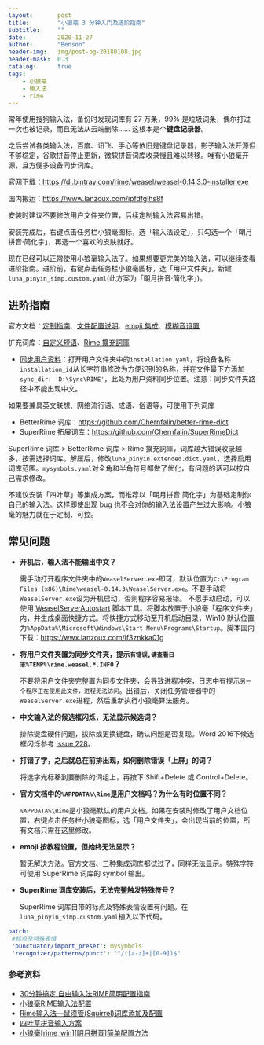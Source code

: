 ```yaml
---
layout:       post
title:        "小狼毫 3 分钟入门及进阶指南"
subtitle:     ""
date:         2020-11-27
author:       "Benson"
header-img:   img/post-bg-20180108.jpg
header-mask:  0.3
catalog:      true
tags:
    - 小狼毫
    - 输入法
	- rime
---
```


常年使用搜狗输入法，备份时发现词库有 27 万条，99% 是垃圾词条，偶尔打过一次也被记录，而且无法从云端删除…… 这根本是个**键盘记录器**。

之后尝试各类输入法，百度、讯飞、手心等依旧是键盘记录器，影子输入法开源但不够稳定，谷歌拼音停止更新，微软拼音词库收录慢且难以转移。唯有小狼毫开源，且方便多设备同步词库。

官网下载：https://dl.bintray.com/rime/weasel/weasel-0.14.3.0-installer.exe

国内搬运：https://www.lanzoux.com/ipfdfglhs8f

安装时建议不要修改用户文件夹位置，后续定制输入法容易出错。

安装完成后，右键点击任务栏小狼毫图标，选「输入法设定」，只勾选一个「朙月拼音·简化字」，再选一个喜欢的皮肤就好。

现在已经可以正常使用小狼毫输入法了。如果想要更完美的输入法，可以继续查看进阶指南。进阶前，右键点击任务栏小狼毫图标，选「用户文件夹」，新建 `luna_pinyin_simp.custom.yaml`(此方案为「朙月拼音·简化字」)。

## 进阶指南
官方文档：[定制指南](https://github.com/rime/home/wiki/CustomizationGuide)、[文件配置说明](https://github.com/rime/home/wiki/RimeWithSchemata#rime-%E4%B8%AD%E7%9A%84%E6%95%B8%E6%93%9A%E6%96%87%E4%BB%B6%E5%88%86%E4%BD%88%E5%8F%8A%E4%BD%9C%E7%94%A8)、[emoji 集成](https://github.com/rime/rime-emoji)、[模糊音设置](https://github.com/rime/home/wiki/CustomizationGuide#%E6%A8%A1%E7%B3%8A%E9%9F%B3)

扩充词库：[自定义短语](https://gist.github.com/lotem/5440677)、[Rime 擴充詞庫](https://github.com/rime-aca/dictionaries)

* [同步用户资料](https://github.com/rime/home/wiki/UserGuide#%E5%90%8C%E6%AD%A5%E7%94%A8%E6%88%B6%E8%B3%87%E6%96%99)：打开用户文件夹中的`installation.yaml`，将设备名称`installation_id`从长字符串修改为方便识别的名称，并在文件最下方添加`sync_dir: 'D:\Sync\RIME'`，此处为用户资料同步位置。注意：同步文件夹路径中不能出现中文。

如果要兼具英文联想、网络流行语、成语、俗语等，可使用下列词库
* BetterRime 词库：https://github.com/Chernfalin/better-rime-dict
* SuperRime 拓展词库：https://github.com/Chernfalin/SuperRimeDict

SuperRime 词库 > BetterRime 词库 > Rime 擴充詞庫，词库越大错误收录越多，按需选择词库。解压后，修改`luna_pinyin.extended.dict.yaml`，选择启用词库范围。`mysymbols.yaml`对全角和半角符号都做了优化，有问题的话可以按自己需求修改。

不建议安装「四叶草」等集成方案，而推荐以「朙月拼音·简化字」为基础定制你自己的输入法。这样即使出现 bug 也不会对你的输入法设置产生过大影响。小狼毫的魅力就在于定制、可控。

## 常见问题
* **开机后，输入法不能输出中文？**

  需手动打开程序文件夹中的`WeaselServer.exe`即可，默认位置为`C:\Program Files (x86)\Rime\weasel-0.14.3\WeaselServer.exe`。不要手动将`WeaselServer.exe`设为开机启动，否则程序容易报错。
  不愿手动启动，可以使用 [WeaselServerAutostart](https://github.com/rockbenben/rime-WeaselServer) 脚本工具。将脚本放置于小狼毫「程序文件夹」内，并生成桌面快捷方式。将快捷方式移动至开机启动目录，Win10 默认位置为`%AppData%\Microsoft\Windows\Start Menu\Programs\Startup`。脚本国内下载：https://wwx.lanzoux.com/if3znkka01g

* **将用户文件夹置为同步文件夹，提示`有错误,请查看日志%TEMP%\rime.weasel.*.INFO`？**

  不要将用户文件夹完整置为同步文件夹，会导致进程冲突，日志中有提示`另一个程序正在使用此文件，进程无法访问`。出错后，关闭任务管理器中的`WeaselServer.exe`进程，然后重新执行小狼毫算法服务。

* **中文输入法的候选框闪烁，无法显示候选词？**

  排除键盘硬件问题，拔除或更换键盘，确认问题是否复现。Word 2016下候选框闪烁参考 [issue 228](https://github.com/rime/weasel/issues/228)。

* **打错了字，之后就总在前排出现，如何删除错误「上屏」的词？**

  将选字光标移到要删除的词组上，再按下 Shift+Delete 或 Control+Delete。

* **官方文档中的`%APPDATA%\Rime`是用户文档吗？为什么有时位置不同？**

  `%APPDATA%\Rime`是小狼毫默认的用户文档。如果在安装时修改了用户文档位置，右键点击任务栏小狼毫图标，选「用户文件夹」，会出现当前的位置，所有文档只需在这里修改。

* **emoji 按教程设置，但始终无法显示？**

  暂无解决方法。官方文档、三种集成词库都试过了，同样无法显示。特殊字符可使用 SuperRime 词库的 symbol 输出。

* **SuperRime 词库安装后，无法完整触发特殊符号？**

  SuperRime 词库自带的标点及特殊表情设置有问题。在`luna_pinyin_simp.custom.yaml`植入以下代码。
 ```yaml
 patch:
  #标点及特殊表情
  'punctuator/import_preset': mysymbols
  'recognizer/patterns/punct': "^/([a-z]+|[0-9])$"
 ```

### 参考资料
* [30分钟搞定 自由输入法RIME简明配置指南](https://www.jianshu.com/p/296bba666604)
* [小狼毫RIME输入法配置](https://www.dazhuanlan.com/2019/10/06/5d995d43e4432/)
* [Rime输入法—鼠须管(Squirrel)词库添加及配置](https://www.jianshu.com/p/cffc0ea094a7)
* [四叶草拼音输入方案](https://github.com/fkxxyz/rime-cloverpinyin)
* [小狼毫[rime_win][眀月拼音]简单配置方法](https://blog.csdn.net/qq_42204675/article/details/86422450)